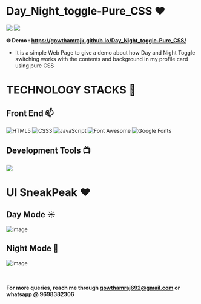 # Day_Night_toggle-Pure_CSS ❤️

![](https://img.shields.io/github/languages/count/gowthamrajk/Day_Night_toggle-Pure_CSS)   ![](https://img.shields.io/github/languages/top/gowthamrajk/Day_Night_toggle-Pure_CSS)

**🌐 Demo :  https://gowthamrajk.github.io/Day_Night_toggle-Pure_CSS/**

- It is a simple Web Page to give a demo about how Day and Night Toggle switching works with the contents and background in my profile card using pure CSS

# TECHNOLOGY STACKS 📌

## Front End 📫

![HTML5](https://img.shields.io/static/v1?style=for-the-badge&message=HTML5&color=E34F26&logo=HTML5&logoColor=FFFFFF&label=)
![CSS3](https://img.shields.io/static/v1?style=for-the-badge&message=CSS3&color=1572B6&logo=CSS3&logoColor=FFFFFF&label=)
![JavaScript](https://img.shields.io/static/v1?style=for-the-badge&message=JavaScript&color=222222&logo=JavaScript&logoColor=F7DF1E&label=)
![Font Awesome](https://img.shields.io/static/v1?style=for-the-badge&message=Font+Awesome&color=339AF0&logo=Font+Awesome&logoColor=FFFFFF&label=)
![Google Fonts](https://img.shields.io/static/v1?style=for-the-badge&message=Google+Fonts&color=4285F4&logo=Google+Fonts&logoColor=FFFFFF&label=)

## Development Tools 📺

![](https://img.shields.io/static/v1?style=for-the-badge&message=Sublime+Text&color=222222&logo=Sublime+Text&logoColor=FF9800&label=)

# UI SneakPeak ❤️ 

## Day Mode ☀️

![image](https://user-images.githubusercontent.com/43011442/126862674-9da22198-a45f-48ca-ad24-ea43af347622.png)


## Night Mode 🌙

![image](https://user-images.githubusercontent.com/43011442/126862703-7dacc91d-2f7e-435b-9ee7-ae6a9be67647.png)


<br><br>
**For more queries, reach me through gowthamraj692@gmail.com or whatsapp @ 9698382306**

<br>



